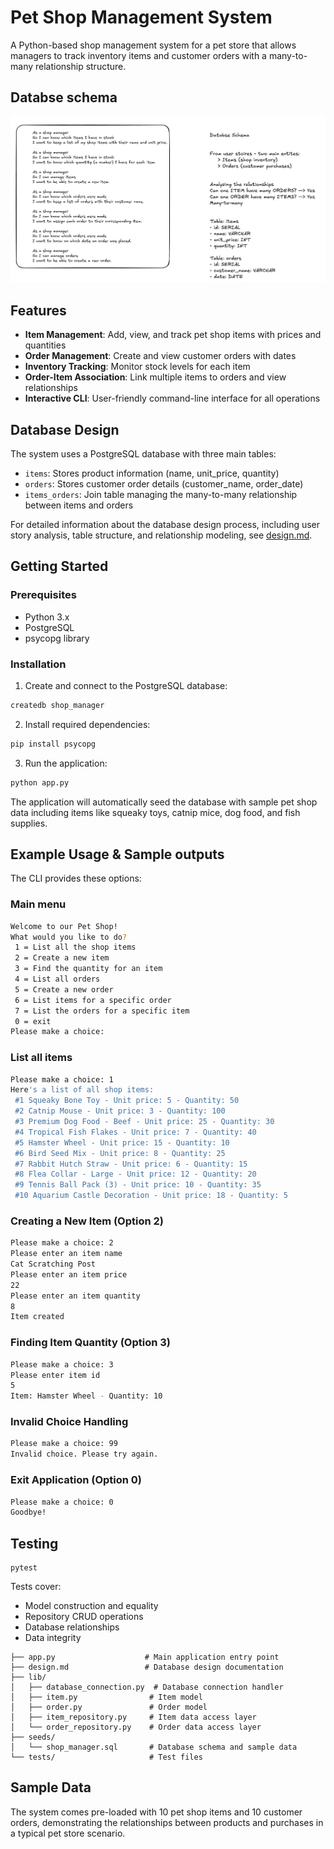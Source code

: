 # Pet Shop Management System

A Python-based shop management system for a pet store that allows managers to track inventory items and customer orders with a many-to-many relationship structure.

## Databse schema
![Shop manager excalidraw](image.png)

## Features

- **Item Management**: Add, view, and track pet shop items with prices and quantities
- **Order Management**: Create and view customer orders with dates
- **Inventory Tracking**: Monitor stock levels for each item
- **Order-Item Association**: Link multiple items to orders and view relationships
- **Interactive CLI**: User-friendly command-line interface for all operations

## Database Design

The system uses a PostgreSQL database with three main tables:
- `items`: Stores product information (name, unit_price, quantity)
- `orders`: Stores customer order details (customer_name, order_date)
- `items_orders`: Join table managing the many-to-many relationship between items and orders

For detailed information about the database design process, including user story analysis, table structure, and relationship modeling, see [design.md](design.md).


## Getting Started

### Prerequisites
- Python 3.x
- PostgreSQL
- psycopg library

### Installation

1. Create and connect to the PostgreSQL database:
```bash
createdb shop_manager
```
2. Install required dependencies:
```bash
pip install psycopg
```
3. Run the application:
```bash
python app.py
```
The application will automatically seed the database with sample pet shop data including items like squeaky toys, catnip mice, dog food, and fish supplies.

## Example Usage & Sample outputs
The CLI provides these options:

### Main menu
```bash
Welcome to our Pet Shop!
What would you like to do?
 1 = List all the shop items
 2 = Create a new item
 3 = Find the quantity for an item
 4 = List all orders
 5 = Create a new order
 6 = List items for a specific order
 7 = List the orders for a specific item
 0 = exit
Please make a choice:
```

### List all items
```bash
Please make a choice: 1
Here's a list of all shop items:
 #1 Squeaky Bone Toy - Unit price: 5 - Quantity: 50
 #2 Catnip Mouse - Unit price: 3 - Quantity: 100
 #3 Premium Dog Food - Beef - Unit price: 25 - Quantity: 30
 #4 Tropical Fish Flakes - Unit price: 7 - Quantity: 40
 #5 Hamster Wheel - Unit price: 15 - Quantity: 10
 #6 Bird Seed Mix - Unit price: 8 - Quantity: 25
 #7 Rabbit Hutch Straw - Unit price: 6 - Quantity: 15
 #8 Flea Collar - Large - Unit price: 12 - Quantity: 20
 #9 Tennis Ball Pack (3) - Unit price: 10 - Quantity: 35
 #10 Aquarium Castle Decoration - Unit price: 18 - Quantity: 5
```
### Creating a New Item (Option 2)
```bash
Please make a choice: 2
Please enter an item name
Cat Scratching Post
Please enter an item price
22
Please enter an item quantity
8
Item created
```

### Finding Item Quantity (Option 3)
```bash
Please make a choice: 3
Please enter item id
5
Item: Hamster Wheel - Quantity: 10
```

### Invalid Choice Handling
```bash
Please make a choice: 99
Invalid choice. Please try again.
```

### Exit Application (Option 0)
```bash
Please make a choice: 0
Goodbye!
```

## Testing
```
pytest
```

Tests cover:
- Model construction and equality
- Repository CRUD operations
- Database relationships
- Data integrity

```
├── app.py                    # Main application entry point
├── design.md                 # Database design documentation
├── lib/
│   ├── database_connection.py  # Database connection handler
│   ├── item.py                # Item model
│   ├── order.py               # Order model
│   ├── item_repository.py     # Item data access layer
│   └── order_repository.py    # Order data access layer
├── seeds/
│   └── shop_manager.sql       # Database schema and sample data
└── tests/                     # Test files
```

## Sample Data
The system comes pre-loaded with 10 pet shop items and 10 customer orders, demonstrating the relationships between products and purchases in a typical pet store scenario.

